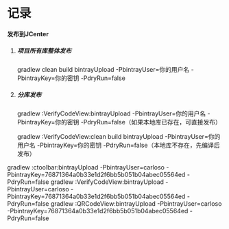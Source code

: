 # 记录

#### 发布到JCenter

1. ##### 项目所有库整体发布

   gradlew clean build bintrayUpload -PbintrayUser=你的用户名 -PbintrayKey=你的密钥 -PdryRun=false

2. ##### 分库发布

   gradlew :VerifyCodeView:bintrayUpload -PbintrayUser=你的用户名 -PbintrayKey=你的密钥 -PdryRun=false（如果本地库已存在，可直接发布）

   gradlew :VerifyCodeView:clean build bintrayUpload -PbintrayUser=你的用户名 -PbintrayKey=你的密钥 -PdryRun=false（本地库不存在，先编译后发布）


gradlew :ctoolbar:bintrayUpload -PbintrayUser=carloso -PbintrayKey=76871364a0b33e1d2f6bb5b051b04abec05564ed -PdryRun=false
gradlew :VerifyCodeView:bintrayUpload -PbintrayUser=carloso -PbintrayKey=76871364a0b33e1d2f6bb5b051b04abec05564ed -PdryRun=false
gradlew :QRCodeView:bintrayUpload -PbintrayUser=carloso -PbintrayKey=76871364a0b33e1d2f6bb5b051b04abec05564ed -PdryRun=false